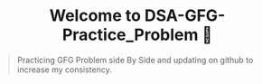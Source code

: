 <h1 align="center">Welcome to DSA-GFG-Practice_Problem 👋</h1>
<p>
</p>

> Practicing GFG Problem side By Side and updating on github to increase my consistency.


